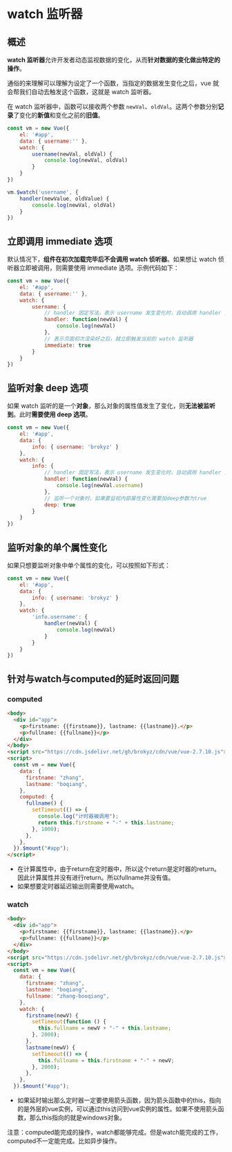 # watch 监听器

## 概述

**watch 监听器**允许开发者动态监视数据的变化，从而**针对数据的变化做出特定的操作**。

通俗的来理解可以理解为设定了一个函数，当指定的数据发生变化之后，vue 就会帮我们自动去触发这个函数，这就是 watch 监听器。

在 watch 监听器中，函数可以接收两个参数 `newVal`、`oldVal`。这两个参数分别**记录**了变化的**新值**和变化之前的**旧值**。

```js
const vm = new Vue({
    el: '#app',
    data: { username:'' },
    watch: {
        username(newVal, oldVal) {
            console.log(newVal, oldVal)
        }
    }
})
```

```js
vm.$watch('username', {
    handler(newValue, oldValue) {
        console.log(newVal, oldVal)
    }
})
```



## 立即调用 immediate 选项

默认情况下，**组件在初次加载完毕后不会调用 watch 侦听器**。如果想让 watch 侦听器立即被调用，则需要使用 immediate 选项。示例代码如下：

```js
const vm = new Vue({
    el: '#app',
    data: { username:'' },
    watch: {
        username: {
            // handler 固定写法，表示 username 发生变化时，自动调用 handler 处理函数
            handler: function(newVal) {
                console.log(newVal)
            },
            // 表示页面初次渲染好之后，就立即触发当前的 watch 监听器
            immediate: true
        }
    }
})
```

## 监听对象 deep 选项

如果 watch 监听的是一个**对象**，那么对象的属性值发生了变化，则**无法被监听到**。此时**需要使用 deep 选项**。

```js
const vm = new Vue({
    el: '#app',
    data: {
        info: { username: 'brokyz' }
    },
    watch: {
        info: {
            // handler 固定写法，表示 username 发生变化时，自动调用 handler 处理函数
            handler: function(newVal) {
                console.log(newVal.username)
            },
            // 监听一个对象时，如果要监视内部属性变化需要加deep参数为true
            deep: true
        }
    }
})
```

## 监听对象的单个属性变化

如果只想要监听对象中单个属性的变化，可以按照如下形式：

```js
const vm = new Vue({
    el: '#app',
    data: {
        info: { username: 'brokyz' }
    },
    watch: {
        'info.username': {
            handler(newVal) {
                console.log(newVal)
            }
        }
    }
})
```

## 针对与watch与computed的延时返回问题

### computed

```html
<body>
  <div id="app">
    <p>firstname: {{firstname}}, lastname: {{lastname}}.</p>
    <p>fullname: {{fullname}}</p>
  </div>
</body>
<script src="https://cdn.jsdelivr.net/gh/brokyz/cdn/vue/vue-2.7.10.js"></script>
<script>
  const vm = new Vue({
    data: {
      firstname: "zhang",
      lastname: "boqiang",
    },
    computed: {
      fullname() {
        setTimeout(() => {
          console.log("计时器被调用");
          return this.firstname + "-" + this.lastname;
        }, 1000);
      },
    },
  }).$mount("#app");
</script>
```

- 在计算属性中，由于return在定时器中，所以这个return是定时器的return。因此计算属性并没有进行return。所以fullname并没有值。
- 如果想要定时器延迟输出则需要使用watch。

### watch

```html
<body>
  <div id="app">
    <p>firstname: {{firstname}}, lastname: {{lastname}}.</p>
    <p>fullname: {{fullname}}</p>
  </div>
</body>
<script src="https://cdn.jsdelivr.net/gh/brokyz/cdn/vue/vue-2.7.10.js"></script>
<script>
  const vm = new Vue({
    data: {
      firstname: "zhang",
      lastname: "boqiang",
      fullname: "zhang-booqiang",
    },
    watch: {
      firstname(newV) {
        setTimeout(function () {
          this.fullname = newV + "-" + this.lastname;
        }, 2000);
      },
      lastname(newV) {
        setTimeout(() => {
          this.fullname = this.firstname + "-" + newV;
        }, 2000);
      },
    },
  }).$mount("#app");
```

- 如果延时输出那么定时器一定要使用箭头函数，因为箭头函数中的this，指向的是外层的vue实例，可以通过this访问到vue实例的属性。如果不使用箭头函数，那么this指向的就是windows对象。

注意：computed能完成的操作，watch都能够完成。但是watch能完成的工作，computed不一定能完成。比如异步操作。
